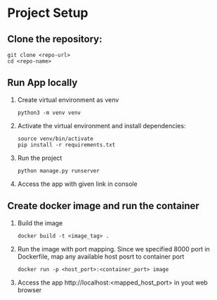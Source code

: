 # Project Setup

## Clone the repository:
   ```
   git clone <repo-url>
   cd <repo-name>
   ```

## Run App locally

1. Create virtual environment as venv
   ```
   python3 -m venv venv
   ```

2. Activate the virtual environment and install dependencies:
   ```
   source venv/bin/activate
   pip install -r requirements.txt
   ```

3. Run the project
   ```
   python manage.py runserver
   ```

4. Access the app with given link in console

## Create docker image and run the container

1. Build the image
   ```
   docker build -t <image_tag> .
   ```

2. Run the image with port mapping. Since we specified 8000 port in Dockerfile, map any available host posrt to container port
   ```
   docker run -p <host_port>:<container_port> image
   ```

3. Access the app http://localhost:<mapped_host_port> in yout web browser
